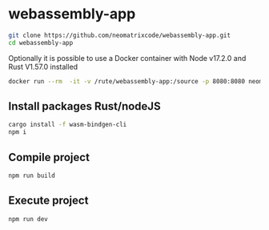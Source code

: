 # webassembly-app

```bash
git clone https://github.com/neomatrixcode/webassembly-app.git
cd webassembly-app
```
Optionally it is possible to use a Docker container with Node v17.2.0 and Rust V1.57.0 installed

```bash
docker run --rm  -it -v /rute/webassembly-app:/source -p 8080:8080 neomatrixcode/webassembly bash
```

## Install packages Rust/nodeJS

```bash
cargo install -f wasm-bindgen-cli
npm i
```

## Compile project

```bash
npm run build
```

## Execute project

```bash
npm run dev
```

